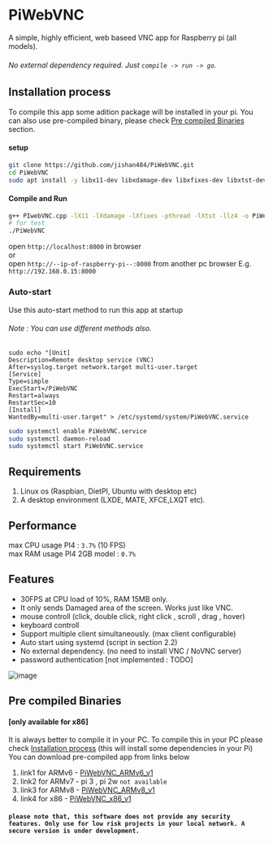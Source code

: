 # PiWebVNC
A simple, highly efficient, web baseed VNC app for Raspberry pi (all models).
###### No external dependency required. Just `compile -> run -> go`.
## Installation process
To compile this app some adition package will be installed in your pi. You can also use pre-compiled binary, please check [Pre compiled Binaries](#pre-compiled-binaries) section.
#### setup
```sh
git clone https://github.com/jishan484/PiWebVNC.git
cd PiWebVNC
sudo apt install -y libx11-dev libxdamage-dev libxfixes-dev libxtst-dev liblz4-dev g++
```
#### Compile and Run
```sh
g++ PIwebVNC.cpp -lX11 -lXdamage -lXfixes -pthread -lXtst -llz4 -o PiWebVNC
# for test
./PiWebVNC
```

open `http://localhost:8000` in browser<br>
or<br>
open `http://--ip-of-raspberry-pi--:8000` from another pc browser E.g. `http://192.168.0.15:8000`


### Auto-start
Use this auto-start method to run this app at startup
###### Note : You can use different methods also.
```shell
sudo echo "[Unit]
Description=Remote desktop service (VNC)
After=syslog.target network.target multi-user.target
[Service]
Type=simple
ExecStart=/PiWebVNC
Restart=always
RestartSec=10
[Install]
WantedBy=multi-user.target" > /etc/systemd/system/PiWebVNC.service
```
```sh
sudo systemctl enable PiWebVNC.service
sudo systemctl daemon-reload
sudo systemctl start PiWebVNC.service
```

## Requirements
1. Linux os (Raspbian, DietPI, Ubuntu with desktop etc)
2. A desktop environment (LXDE, MATE, XFCE,LXQT etc).

## Performance
max CPU usage PI4 : `3.7%` (10 FPS)<br>
max RAM usage PI4 2GB model : `0.7%`

## Features
* 30FPS at CPU load of 10%, RAM 15MB only.
* It only sends Damaged area of the screen. Works just like VNC.
* mouse controll (click, double click, right click , scroll , drag , hover)
* keyboard controll
* Support multiple client simultaneously. (max client configurable)
* Auto start using systemd (script in section 2.2)
* No external dependency. (no need to install VNC / NoVNC server)
* password authentication [not implemented : TODO]

![image](https://user-images.githubusercontent.com/49402826/163715482-ae7e166f-7ac2-4baa-a946-9770576c0bf5.png)

## Pre compiled Binaries
####    [only available for x86]
It is always better to compile it in your PC. To compile this in your PC please check [Installation process](#installation-process) (this will install some dependencies in your Pi)
You can download pre-compiled app from links below
  1. link1 for ARMv6 - [PiWebVNC_ARMv6_v1](https://github.com/jishan484/PiWebVNC/releases/download/ARMv6/PiWebVNC)
  2. link2 for ARMv7 - pi 3 , pi 2w `not available`
  3. link3 for ARMv8 - [PiWebVNC_ARMv8_v1](https://github.com/jishan484/PiWebVNC/releases/download/ARMv8/PiWebVNC)
  4. link4 for x86 - [PiWebVNC_x86_v1](https://github.com/jishan484/PiWebVNC/releases/download/x86_cpu/PiWebVNC)

#### `please note that, this software does not provide any security features. Only use for low risk projects in your local network. A secure version is under development.`
